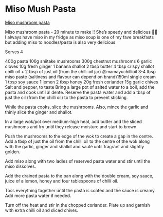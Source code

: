 # Miso Mush Pasta

[Miso mushroom pasta](https://www.instagram.com/reel/DMspnnaMrno/?igsh=MWgzbHpsYnVlNWs5eA%3D%3D)

Miso mushroom pasta - 20 minute to make !! She’s speedy and delicious 🍄‍🟫 I always have miso in my fridge as miso soup is one of my fave breakfasts but adding miso to noodles/pasta is also very delicious 

Serves 4

400g pasta
100g shiitake mushrooms
300g chestnut mushrooms
6 garlic cloves
10g fresh ginger
1 banana shallot
2 tbsp butter
4 tbsp crispy shallot chilli oil + 2 tbsp of just oil (from the chilli oil jar) @mamayuchillioil 
3-4 tbsp miso paste (saltiness and flavour can depend on brand)150ml single cream
1 tbsp soy sauce
1 lemon
2 tbsp honey
20g fresh coriander
15g garlic chives 
Salt and pepper, to taste
Bring a large pot of salted water to a boil, add the pasta and cook until al dente. Reserve the pasta water and add a tbsp of just the oil (from the chilli oil) to the pasta to prevent sticking.

While the pasta cooks, slice the mushrooms. Also, mince the garlic and thinly slice the ginger and shallot.

In a large wok/pot over medium-high heat, add butter and the sliced mushrooms and fry until they release moisture and start to brown.

Push the mushrooms to the edge of the wok to create a gap in the centre. Add a tbsp of just the oil from the chilli oil to the centre of the wok along with the garlic, ginger and shallot and sauté until fragrant and slightly golden.

Add miso along with two ladles of reserved pasta water and stir until the miso dissolves.

Add the drained pasta to the pan along with the double cream, soy sauce, juice of a lemon, honey and four tablespoons of chilli oil.

Toss everything together until the pasta is coated and the sauce is creamy. Add more pasta water if needed.

Turn off the heat and stir in the chopped coriander. Plate up and garnish with extra chilli oil and sliced chives.
